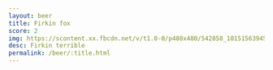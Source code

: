 ```yaml
---
layout: beer
title: Firkin fox
score: 2
img: https://scontent.xx.fbcdn.net/v/t1.0-0/p480x480/542858_10151563945898745_1345565555_n.jpg?oh=08096f91d8c7c660c4d4fc9211584d5b&oe=58C6035F
desc: Firkin terrible
permalink: /beer/:title.html
---
```

